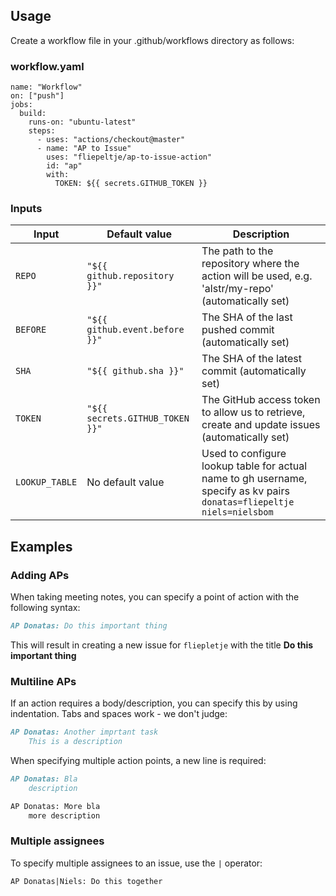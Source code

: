 ## Usage

Create a workflow file in your .github/workflows directory as follows:

### workflow.yaml


    name: "Workflow"
    on: ["push"]
    jobs:
      build:
        runs-on: "ubuntu-latest"
        steps:
          - uses: "actions/checkout@master"
          - name: "AP to Issue"
            uses: "fliepeltje/ap-to-issue-action"
            id: "ap"
            with:
              TOKEN: ${{ secrets.GITHUB_TOKEN }}


### Inputs

| Input          | Default value                   | Description                                                                                                            |
| -------------- | ------------------------------- | ---------------------------------------------------------------------------------------------------------------------- |
| `REPO`         | `"${{ github.repository }}"`    | The path to the repository where the action will be used, e.g. 'alstr/my-repo' (automatically set)                     |
| `BEFORE`       | `"${{ github.event.before }}"`  | The SHA of the last pushed commit (automatically set)                                                                  |
| `SHA`          | `"${{ github.sha }}"`           | The SHA of the latest commit (automatically set)                                                                       |
| `TOKEN`        | `"${{ secrets.GITHUB_TOKEN }}"` | The GitHub access token to allow us to retrieve, create and update issues (automatically set)                          |
| `LOOKUP_TABLE` | No default value                | Used to configure lookup table for actual name to gh username, specify as kv pairs `donatas=fliepeltje niels=nielsbom` |

## Examples

### Adding APs

When taking meeting notes, you can specify a point of action with the following syntax:

```md
AP Donatas: Do this important thing
``` 

This will result in creating a new issue for `fliepletje` with the title **Do this important thing**

### Multiline APs

If an action requires a body/description, you can specify this by using indentation. Tabs and spaces work - we don't judge:

```md
AP Donatas: Another imprtant task
    This is a description
```

When specifying multiple action points, a new line is required:
```md
AP Donatas: Bla
    description

AP Donatas: More bla
    more description
```


### Multiple assignees

To specify multiple assignees to an issue, use the `|` operator:
```md
AP Donatas|Niels: Do this together
```

